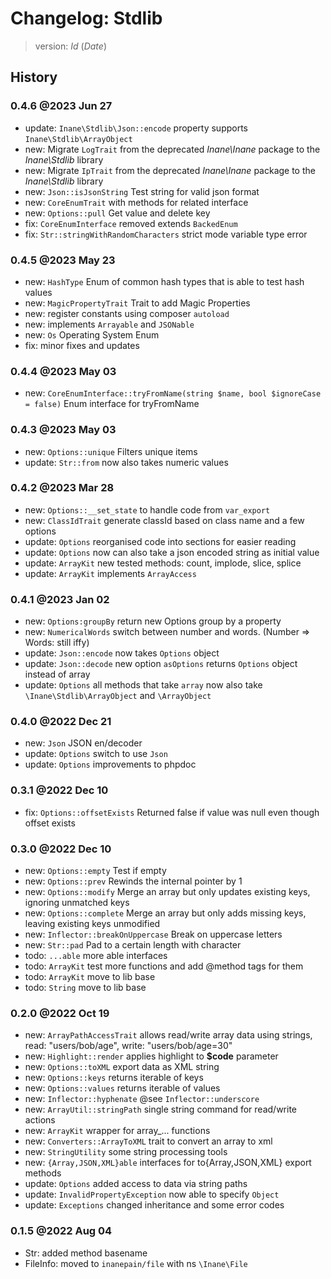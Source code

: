# Changelog: Stdlib

> version: $Id$ ($Date$)

## History

### 0.4.6 @2023 Jun 27

 - update: `Inane\Stdlib\Json::encode` property supports `Inane\Stdlib\ArrayObject`
 - new: Migrate `LogTrait` from the deprecated *Inane\Inane* package to the *Inane\Stdlib* library
 - new: Migrate `IpTrait` from the deprecated *Inane\Inane* package to the *Inane\Stdlib* library
 - new: `Json::isJsonString` Test string for valid json format
 - new: `CoreEnumTrait` with methods for related interface
 - new: `Options::pull` Get value and delete key
 - fix: `CoreEnumInterface` removed extends `BackedEnum`
 - fix: `Str::stringWithRandomCharacters` strict mode variable type error

### 0.4.5 @2023 May 23

 - new: `HashType` Enum of common hash types that is able to test hash values
 - new: `MagicPropertyTrait` Trait to add Magic Properties
 - new: register constants using composer `autoload`
 - new: implements `Arrayable` and `JSONable`
 - new: `Os` Operating System Enum
 - fix: minor fixes and updates

### 0.4.4 @2023 May 03

 - new: `CoreEnumInterface::tryFromName(string $name, bool $ignoreCase = false)` Enum interface for tryFromName

### 0.4.3 @2023 May 03

 - new: `Options::unique` Filters unique items
 - update: `Str::from` now also takes numeric values

### 0.4.2 @2023 Mar 28

 - new: `Options::__set_state` to handle code from `var_export`
 - new: `ClassIdTrait` generate classId based on class name and a few options
 - update: `Options` reorganised code into sections for easier reading
 - update: `Options` now can also take a json encoded string as initial value
 - update: `ArrayKit` new tested methods: count, implode, slice, splice
 - update: `ArrayKit` implements `ArrayAccess`

### 0.4.1 @2023 Jan 02

 - new: `Options:groupBy` return new Options group by a property
 - new: `NumericalWords` switch between number and words. (Number => Words: still iffy)
 - update: `Json::encode` now takes `Options` object
 - update: `Json::decode` new option `asOptions` returns `Options` object instead of array
 - update: `Options` all methods that take `array` now also take `\Inane\Stdlib\ArrayObject` and `\ArrayObject`

### 0.4.0 @2022 Dec 21

 - new: `Json` JSON en/decoder
 - update: `Options` switch to use `Json`
 - update: `Options` improvements to phpdoc

### 0.3.1 @2022 Dec 10

 - fix: `Options::offsetExists` Returned false if value was null even though offset exists

### 0.3.0 @2022 Dec 10

 - new: `Options::empty` Test if empty
 - new: `Options::prev` Rewinds the internal pointer by 1
 - new: `Options::modify` Merge an array but only updates existing keys, ignoring unmatched keys
 - new: `Options::complete` Merge an array but only adds missing keys, leaving existing keys unmodified
 - new: `Inflector::breakOnUppercase` Break on uppercase letters
 - new: `Str::pad` Pad to a certain length with character
 - todo: `...able` more able interfaces
 - todo: `ArrayKit` test more functions and add @method tags for them
 - todo: `ArrayKit` move to lib base
 - todo: `String` move to lib base

### 0.2.0 @2022 Oct 19

 - new: `ArrayPathAccessTrait` allows read/write array data using strings, read: "users/bob/age", write: "users/bob/age=30"
 - new: `Highlight::render` applies highlight to **$code** parameter
 - new: `Options::toXML` export data as XML string
 - new: `Options::keys` returns iterable of keys
 - new: `Options::values` returns iterable of values
 - new: `Inflector::hyphenate` @see `Inflector::underscore`
 - new: `ArrayUtil::stringPath` single string command for read/write actions
 - new: `ArrayKit` wrapper for array_... functions
 - new: `Converters::ArrayToXML` trait to convert an array to xml
 - new: `StringUtility` some string processing tools
 - new: `{Array,JSON,XML}able` interfaces for to{Array,JSON,XML} export methods
 - update: `Options` added access to data via string paths
 - update: `InvalidPropertyException` now able to specify `Object`
 - update: `Exceptions` changed inheritance and some error codes

### 0.1.5 @2022 Aug 04

 - Str: added method basename
 - FileInfo: moved to `inanepain/file` with ns `\Inane\File`
